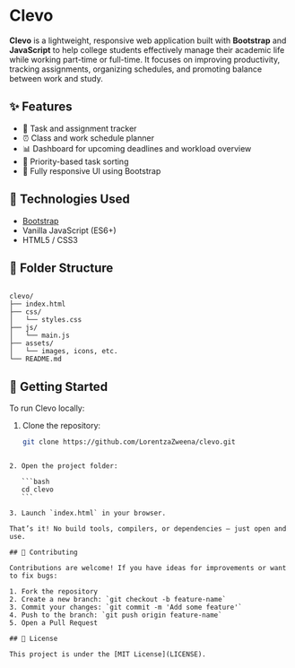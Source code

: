 # Clevo

**Clevo** is a lightweight, responsive web application built with **Bootstrap** and **JavaScript** to help college students effectively manage their academic life while working part-time or full-time. It focuses on improving productivity, tracking assignments, organizing schedules, and promoting balance between work and study.

## ✨ Features

- 📅 Task and assignment tracker
- ⏰ Class and work schedule planner
- 📊 Dashboard for upcoming deadlines and workload overview
- 🎯 Priority-based task sorting
- 📱 Fully responsive UI using Bootstrap

## 🔧 Technologies Used

- [Bootstrap](https://getbootstrap.com/)
- Vanilla JavaScript (ES6+)
- HTML5 / CSS3

## 📁 Folder Structure

```

clevo/
├── index.html
├── css/
│   └── styles.css
├── js/
│   └── main.js
├── assets/
│   └── images, icons, etc.
└── README.md

````

## 🚀 Getting Started

To run Clevo locally:

1. Clone the repository:
   ```bash
   git clone https://github.com/LorentzaZweena/clevo.git
````

2. Open the project folder:

   ```bash
   cd clevo
   ```

3. Launch `index.html` in your browser.

That’s it! No build tools, compilers, or dependencies — just open and use.

## 🤝 Contributing

Contributions are welcome! If you have ideas for improvements or want to fix bugs:

1. Fork the repository
2. Create a new branch: `git checkout -b feature-name`
3. Commit your changes: `git commit -m 'Add some feature'`
4. Push to the branch: `git push origin feature-name`
5. Open a Pull Request

## 📜 License

This project is under the [MIT License](LICENSE).
